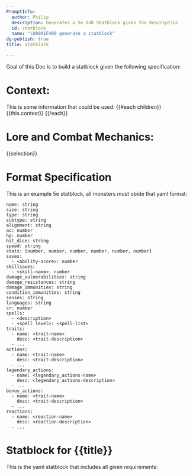 ```yaml
---
PromptInfo:
  author: Philip
  description: Generates a 5e DnD Statblock given the Description
  id: statblock
  name: "\U0001F409 generate a statblock"
dg-publish: true
title: statblock

---
```







Goal of this Doc is to build a statblock given the following specification:

# Context: 
This is some information that could be used:
{{#each children}}
{{this.context}}
{{/each}}

# Lore and Combat Mechanics:
{{selection}}

# Format Specification
This is an example 5e statblock, all monsters must obide that yaml format:
```statblock
name: string
size: string
type: string
subtype: string
alignment: string
ac: number
hp: number
hit_dice: string
speed: string
stats: [number, number, number, number, number, number]
saves:
  - <ability-score>: number
skillsaves:
  - <skill-name>: number
damage_vulnerabilities: string
damage_resistances: string
damage_immunities: string
condition_immunities: string
senses: string
languages: string
cr: number
spells:
  - <description>
  - <spell level>: <spell-list>
traits:
  - name: <trait-name>
    desc: <trait-description>
  - ...
actions:
  - name: <trait-name>
    desc: <trait-description>
  - ...
legendary_actions:
  - name: <legendary_actions-name>
    desc: <legendary_actions-description>
  - ...
bonus_actions:
  - name: <trait-name>
    desc: <trait-description>
  - ...
reactions:
  - name: <reaction-name>
    desc: <reaction-description>
  - ...
```

# Statblock for {{title}} 
This is the yaml statblock that includes all given requirements:
